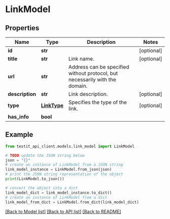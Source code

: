 # LinkModel


## Properties

Name | Type | Description | Notes
------------ | ------------- | ------------- | -------------
**id** | **str** |  | [optional] 
**title** | **str** | Link name. | [optional] 
**url** | **str** | Address can be specified without protocol, but necessarily with the domain. | 
**description** | **str** | Link description. | [optional] 
**type** | [**LinkType**](LinkType.md) | Specifies the type of the link. | [optional] 
**has_info** | **bool** |  | 

## Example

```python
from testit_api_client.models.link_model import LinkModel

# TODO update the JSON string below
json = "{}"
# create an instance of LinkModel from a JSON string
link_model_instance = LinkModel.from_json(json)
# print the JSON string representation of the object
print(LinkModel.to_json())

# convert the object into a dict
link_model_dict = link_model_instance.to_dict()
# create an instance of LinkModel from a dict
link_model_from_dict = LinkModel.from_dict(link_model_dict)
```
[[Back to Model list]](../README.md#documentation-for-models) [[Back to API list]](../README.md#documentation-for-api-endpoints) [[Back to README]](../README.md)


